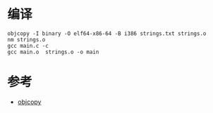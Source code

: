 
# 编译
```
objcopy -I binary -O elf64-x86-64 -B i386 strings.txt strings.o
nm strings.o
gcc main.c -c
gcc main.o  strings.o -o main
 ```

 # 参考
 + [objcopy](https://man7.org/linux/man-pages/man1/objcopy.1.html)




